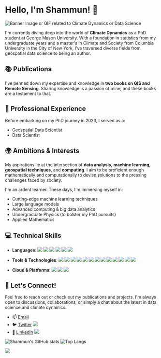 # Hello, I'm Shammun! 👋

![Banner Image or GIF related to Climate Dynamics or Data Science](URL_TO_IMAGE_OR_GIF)

I'm currently diving deep into the world of **Climate Dynamics** as a PhD student at George Mason University. With a foundation in statistics from my undergraduate years and a master's in Climate and Society from Columbia University in the City of New York, I've traversed diverse fields from geospatial data science to being an author.

## 📚 Publications

I've penned down my expertise and knowledge in **two books on GIS and Remote Sensing**. Sharing knowledge is a passion of mine, and these books are a testament to that.

## 💼 Professional Experience

Before embarking on my PhD journey in 2023, I served as a:
- Geospatial Data Scientist
- Data Scientist

## 🌍 Ambitions & Interests

My aspirations lie at the intersection of **data analysis**, **machine learning**, **geospatial techniques**, and **computing**. I aim to be proficient enough mathematically and computationally to devise solutions to the pressing challenges faced by society.

I'm an ardent learner. These days, I'm immersing myself in:
- Cutting-edge machine learning techniques
- Large language models
- Advanced computing & big data analytics
- Undergraduate Physics (to bolster my PhD pursuits)
- Applied Mathematics

## 💻 Technical Skills

- **Languages**:
  ![](https://img.shields.io/badge/-Python-3776AB?logo=python&logoColor=white)
  ![](https://img.shields.io/badge/-R-276DC3?logo=r&logoColor=white)
  ![](https://img.shields.io/badge/-JavaScript-F7DF1E?logo=javascript&logoColor=black)
  ![](https://img.shields.io/badge/-Java-007396?logo=java&logoColor=white)
  ![](https://img.shields.io/badge/-C-A8B9CC?logo=c&logoColor=white)
  ![](https://img.shields.io/badge/-SQL-4479A1?logo=sql&logoColor=white)
  
- **Tools & Technologies**:
  ![](https://img.shields.io/badge/-TensorFlow-FF6F00?logo=tensorflow&logoColor=white)
  ![](https://img.shields.io/badge/-Keras-D00000?logo=keras&logoColor=white)
  ![](https://img.shields.io/badge/-PyTorch-EE4C2C?logo=pytorch&logoColor=white)
  ![](https://img.shields.io/badge/-Pandas-150458?logo=pandas&logoColor=white)
  ![](https://img.shields.io/badge/-Docker-2496ED?logo=docker&logoColor=white)
  ![](https://img.shields.io/badge/-Git-F05032?logo=git&logoColor=white)
  ![](https://img.shields.io/badge/-GitHub-181717?logo=github&logoColor=white)
  ![](https://img.shields.io/badge/-VSCode-007ACC?logo=visual%20studio%20code&logoColor=white)
  ![](https://img.shields.io/badge/-PySpark-007396?logo=apache-spark&logoColor=white)
  ![](https://img.shields.io/badge/-ArcGIS-00ACC1?logo=arcgis&logoColor=white)
  ![](https://img.shields.io/badge/-QGIS-589632?logo=qgis&logoColor=white)
  ![](https://img.shields.io/badge/-PostgreSQL-4169E1?logo=postgresql&logoColor=white)
  ![](https://img.shields.io/badge/-NoSQL-3CA206?logo=no-sql&logoColor=white)

- **Cloud & Platforms**:
  ![](https://img.shields.io/badge/-AWS-232F3E?logo=amazon%20aws&logoColor=white)
  ![](https://img.shields.io/badge/-Google%20Cloud-4285F4?logo=google%20cloud&logoColor=white)
  ![](https://img.shields.io/badge/-Azure-0089D6?logo=microsoft%20azure&logoColor=white)

## 📣 Let's Connect!

Feel free to reach out or check out my publications and projects. I'm always open to discussions, collaborations, or simply a chat about the latest in data science and climate dynamics.

- 📫 [Email](mailto:your_email@example.com)
- 🐦 [Twitter](YOUR_TWITTER_LINK) ![](https://img.shields.io/twitter/follow/YOUR_TWITTER_HANDLE?style=social)
- 🔗 [LinkedIn](YOUR_LINKEDIN_LINK) ![](https://img.shields.io/badge/-LinkedIn-blue?logo=linkedin&logoColor=white)

![Shammun's GitHub stats](https://github-readme-stats.vercel.app/api?username=shammun&show_icons=true&theme=radical)
![Top Langs](https://github-readme-stats.vercel.app/api/top-langs/?username=shammun&layout=compact)

![](https://komarev.com/ghpvc/?username=shammun&color=blue&style=flat-square)


